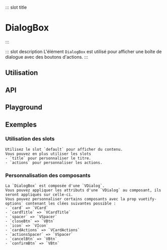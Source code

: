 ::: slot title
# DialogBox
:::

::: slot description
L'élément `DialogBox` est utilisé pour afficher une boîte de dialogue avec des boutons d'actions.
:::

## Utilisation

<DocExample
  eager
  file="elements/dialog-box/examples/dialog-box"
/>

## API

<DocApi
	:value="['DialogBox']"
	:api="{
		DialogBox: {
			props: [
				{
					name: 'value',
					defaultValue: 'false',
					type: 'boolean',
					description: 'Contrôle la visibilité de la boîte de dialogue.'
				},
				{
					name: 'title',
					defaultValue: 'undefined',
					type: 'string',
					description: 'Le titre de la boîte de dialogue.'
				},
				{
					name: 'width',
					defaultValue: '800px',
					type: 'string',
					description: 'La largeur de la boîte de dialogue.'
				}
			],
			slots: [
				{
					name: 'title',
					description: 'Slot pour remplacer le titre par défaut.'
				},
				{
					name: 'default',
					description: 'Slot pour ajouter du contenu entre le titre et les boutons d\'actions..'
				},
				{
					name: 'actions',
					description: 'Slot pour remplacer les bouttons d\'actions par défaut.'
				},
				{
					name: 'vuetify-options',
					type: 'Options',
					defaultValue: 'undefined',
					description: 'Personnalisation des composants Vuetify en utilisant la directive `customizable`.'
				}
			],
			events: [
				{
					name: 'change',
					description: 'Événement émis lorsque la boite de dialogue apparaît et disparaît.'
				},
				{
					name: 'cancel',
					description: 'Événement émis lorsque l\'utilisateur clique sur le bouton Annuler.'
				},
				{
					name: 'confirm',
					description: 'Événement émis lorsque l\'utilisateur clique sur le bouton Confirmer.'
				}
			]
		}
	}"
/>

## Playground

<DocExample file="elements/dialog-box/examples/dialog-box-playground" />

## Exemples

### Utilisation des slots

<DocInfo>

	Utilisez le slot `default` pour afficher du contenu.
	Vous pouvez en plus utiliser les slots
	- `title` pour personnaliser le titre.
	- `actions` pour personnaliser les actions.
	
</DocInfo>

<DocExample file="elements/dialog-box/examples/dialog-box-slots" />

### Personnalisation des composants

<DocInfo>

	La `DialogBox` est composée d'une `VDialog`. 
	Vous pouvez appliquer les attributs d'une `VDialog` au composant, ils seront appliqués sur celle-ci.
	Vous pouvez personnaliser certains composants avec la prop vuetify-options` contenant les clées suivantes possible :
	- `card` => `VCard`
	- `cardTitle` => `VCardTitle`
	- `spacer` => `VSpacer`
	- `closeBtn` => `VBtn`
	- `icon` => `VIcon`
	- `cardActions` => `VCardActions`
	- `actionsSpacer` => `VSpacer`
	- `cancelBtn` => `VBtn`
	- `confirmBtn` => `VBtn`

</DocInfo>

<DocExample file="elements/dialog-box/examples/dialog-box-options" />

